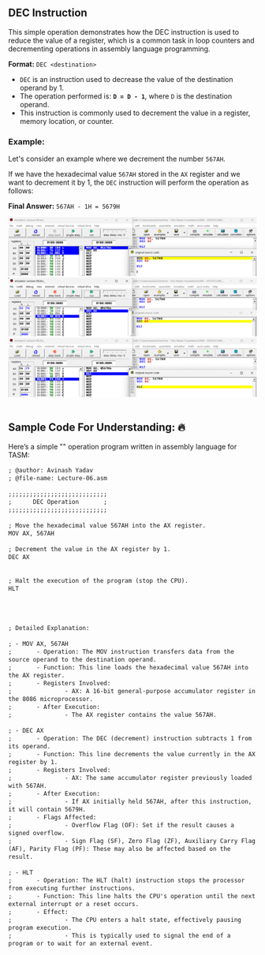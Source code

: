 ## DEC Instruction

This simple operation demonstrates how the DEC instruction is used to reduce the value of a register, which is a common task in loop counters and decrementing operations in assembly language programming.

**Format:** `DEC <destination>`

- `DEC` is an instruction used to decrease the value of the destination operand by 1.
- The operation performed is: **`D = D - 1`**, where `D` is the destination operand.
- This instruction is commonly used to decrement the value in a register, memory location, or counter.

### Example:

Let's consider an example where we decrement the number `567AH`.

If we have the hexadecimal value `567AH` stored in the `AX` register and we want to decrement it by 1, the `DEC` instruction will perform the operation as follows:

**Final Answer:** `567AH - 1H = 5679H`

![DEC Instruction](<./Assests/1DEC Instruction.png>) <br>
![DEC Instruction](<./Assests/2DEC Instruction.png>) <br>
![DEC Instruction](<./Assests/3DEC Instruction.png>) <br><br>

## Sample Code For Understanding: 🔥

Here’s a simple "" operation program written in assembly language for TASM:

```assembly
; @author: Avinash Yadav
; @file-name: Lecture-06.asm

;;;;;;;;;;;;;;;;;;;;;;;;;;;;
;      DEC Operation       ;
;;;;;;;;;;;;;;;;;;;;;;;;;;;;

; Move the hexadecimal value 567AH into the AX register.
MOV AX, 567AH

; Decrement the value in the AX register by 1.
DEC AX


; Halt the execution of the program (stop the CPU).
HLT




; Detailed Explanation:

; - MOV AX, 567AH
;       - Operation: The MOV instruction transfers data from the source operand to the destination operand.
;       - Function: This line loads the hexadecimal value 567AH into the AX register.
;       - Registers Involved:
;               - AX: A 16-bit general-purpose accumulator register in the 8086 microprocessor.
;       - After Execution:
;               - The AX register contains the value 567AH.

; - DEC AX
;       - Operation: The DEC (decrement) instruction subtracts 1 from its operand.
;       - Function: This line decrements the value currently in the AX register by 1.
;       - Registers Involved:
;               - AX: The same accumulator register previously loaded with 567AH.
;       - After Execution:
;               - If AX initially held 567AH, after this instruction, it will contain 5679H.
;       - Flags Affected:
;               - Overflow Flag (OF): Set if the result causes a signed overflow.
;               - Sign Flag (SF), Zero Flag (ZF), Auxiliary Carry Flag (AF), Parity Flag (PF): These may also be affected based on the result.

; - HLT
;       - Operation: The HLT (halt) instruction stops the processor from executing further instructions.
;       - Function: This line halts the CPU's operation until the next external interrupt or a reset occurs.
;       - Effect:
;               - The CPU enters a halt state, effectively pausing program execution.
;               - This is typically used to signal the end of a program or to wait for an external event.
```
